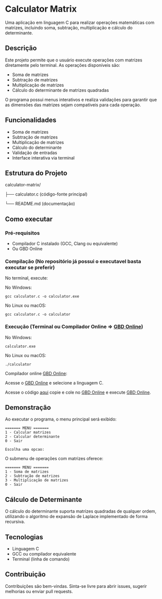 # Calculator Matrix

Uma aplicação em linguagem C para realizar operações matemáticas com matrizes, incluindo soma, subtração, multiplicação e cálculo do determinante.

## Descrição

Este projeto permite que o usuário execute operações com matrizes diretamente pelo terminal. As operações disponíveis são:

* Soma de matrizes
* Subtração de matrizes
* Multiplicação de matrizes
* Cálculo do determinante de matrizes quadradas

O programa possui menus interativos e realiza validações para garantir que as dimensões das matrizes sejam compatíveis para cada operação.

## Funcionalidades

* Soma de matrizes
* Subtração de matrizes
* Multiplicação de matrizes
* Cálculo do determinante
* Validação de entradas
* Interface interativa via terminal

## Estrutura do Projeto

calculator-matrix/

├── calculator.c (código-fonte principal)

└── README.md (documentação)

## Como executar

### Pré-requisitos

* Compilador C instalado (GCC, Clang ou equivalente)
* Ou GBD Online

### Compilação (No repositório já possui o executavel basta executar se preferir)

No terminal, execute:

No Windows:

```
gcc calculator.c -o calculator.exe
```

No Linux ou macOS:

```
gcc calculator.c -o calculator
```

### Execução (Terminal ou Compilador Online => [GBD Online](https://www.onlinegdb.com/))

No Windows:

```
calculator.exe
```

No Linux ou macOS:

```
./calculator
```

Compilador online [GBD Online](https://www.onlinegdb.com/):

Acesse o [GBD Online](https://www.onlinegdb.com/) e selecione a linguagem C.

Acesse o código [aqui](https://github.com/gustavomaxfs07/calculator-matrix/blob/main/main.c) copie e cole no [GBD Online](https://www.onlinegdb.com/) e execute [GBD Online](https://www.onlinegdb.com/).
## Demonstração

Ao executar o programa, o menu principal será exibido:

```
======= MENU =======
1 - Calcular matrizes
2 - Calcular determinante
0 - Sair

Escolha uma opcao:
```

O submenu de operações com matrizes oferece:

```
======= MENU =======
1 - Soma de matrizes
2 - Subtração de matrizes
3 - Multiplicação de matrizes
0 - Sair
```

## Cálculo de Determinante

O cálculo do determinante suporta matrizes quadradas de qualquer ordem, utilizando o algoritmo de expansão de Laplace implementado de forma recursiva.

## Tecnologias

* Linguagem C
* GCC ou compilador equivalente
* Terminal (linha de comando)

## Contribuição

Contribuições são bem-vindas. Sinta-se livre para abrir issues, sugerir melhorias ou enviar pull requests.
